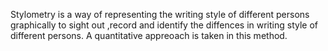 Stylometry is a way of representing the writing style of different persons graphically to sight out ,record and identify  the diffences in writing style of different persons.
A quantitative appreoach is taken in this method.
